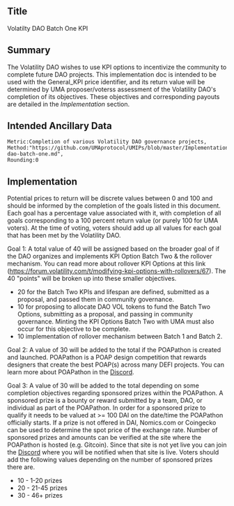 ## Title

Volatilty DAO Batch One KPI

## Summary

The Volatility DAO wishes to use KPI options to incentivize the community to complete future DAO projects. This implementation doc is intended to be used with the General_KPI price identifier, and its return value will be determined by UMA proposer/voterss assessment of the Volatility DAO's completion of its objectives. These objectives and corresponding payouts are detailed in the *Implementation* section. 

## Intended Ancillary Data

```
Metric:Completion of various Volatility DAO governance projects,
Method:"https://github.com/UMAprotocol/UMIPs/blob/master/Implementations/volatility-dao-batch-one.md",
Rounding:0
```

## Implementation

Potential prices to return will be discrete values between 0 and 100 and should be informed by the completion of the  goals listed in this document. Each goal has a percentage value associated with it, with completion of all goals corresponding to a 100 percent return value (or purely 100 for UMA voters). At the time of voting, voters should add up all values for each goal that has been met by the Volatility DAO. 

Goal 1: A total value of 40 will be assigned based on the broader goal of if the DAO organizes and implements KPI Option Batch Two & the rollover mechanism. You can read more about rollover KPI Options at this link (https://forum.volatility.com/t/modifying-kpi-options-with-rollovers/67). The 40 "points" will be broken up into these smaller objectives.
  - 20 for the Batch Two KPIs and lifespan are defined, submitted as a proposal, and passed them in community governance.
  - 10 for proposing to allocate DAO VOL tokens to fund the Batch Two Options, submitting as a proposal, and passing in community governance. Minting the KPI Options Batch Two with UMA must also occur for this objective to be complete.
  - 10 implementation of rollover mechanism between Batch 1 and Batch 2.

Goal 2: A value of 30 will be added to the total if the POAPathon is created and launched. POAPathon is a POAP design competition that rewards designers that create the best POAP(s) across many DEFI projects. You can learn more about POAPathon in the [Discord](https://discord.gg/Xp58p6Csdx).

Goal 3: A value of 30 will be added to the total depending on some completion objectives regarding sponsored prizes within the POAPathon. A sponsored prize is a bounty or reward submitted by a team, DAO, or individual as part of the POAPathon. In order for a sponsored prize to qualify it needs to be valued at >= 100 DAI on the date/time the POAPathon officially starts. If a prize is not offered in DAI, Nomics.com or Coingecko can be used to determine the spot price of the exchange rate. Number of sponsored prizes and amounts can be verified at the site where the POAPathon is hosted (e.g. Gitcoin). Since that site is not yet live you can join the [Discord](https://discord.gg/Xp58p6Csdx) where you will be notified when that site is live. Voters should add the following values depending on the number of sponsored prizes there are.
- 10 - 1-20 prizes
- 20 - 21-45 prizes
- 30 - 46+ prizes